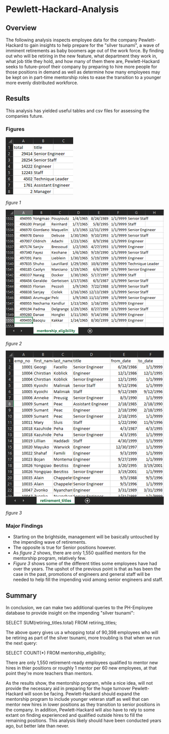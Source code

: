 # Pewlett-Hackard-Analysis

## Overview
The following analysis inspects employee data for the company Pewlett-Hackard to gain insights to help prepare for the "silver tsunami", a wave of imminent retirements as baby boomers age out of the work force. By finding out who will be retiring in the new feature, what department they work in, what job title they hold, and how many of them there are, Pewlett-Hackard seeks to future-proof their company by preparing to hire more people for those positions in demand as well as determine how many employees may be kept on in part-time mentorship roles to ease the transition to a younger more evenly distributed workforce.

## Results
This analysis has yielded useful tables and csv files for assessing the companies future. 

### Figures
![impending_retirements_by_title](https://github.com/deklund76/Pewlett-Hackard-Analysis/blob/main/Resources/impending_retirements_by_title.png)

_figure 1_

![mentorship_eligibility](https://github.com/deklund76/Pewlett-Hackard-Analysis/blob/main/Resources/mentorship_eligibility.png)

_figure 2_

![retiring_employees_titles_held](https://github.com/deklund76/Pewlett-Hackard-Analysis/blob/main/Resources/retiring_employees_titles_held.png)

_figure 3_

### Major Findings

* Starting on the brightside, management will be basically untouched by the impending wave of retirements.
* The opposite is true for Senior positions however.
* As _figure 2_ shows, there are only 1,550 qualified mentors for the mentorship program, relatively few.
* _Figure 3_ shows some of the different titles some employees have had over the years. The upshot of the previous point is that as has been the case in the past, promotions of engineers and general staff will be needed to help fill the impending void among senior engineers and staff.

## Summary
In conclusion, we can make two additional queries to the PH-Employee database to provide insight on the impending "silver tsunami":

SELECT SUM(retiring_titles.total)
FROM retiring_titles;

The above query gives us a whopping total of 90,398 employees who will be retiring as part of the silver tsunami, more troubling is that when we run the next query:

SELECT COUNT(*)
FROM mentorship_eligibility;

There are only 1,550 retirement-ready employees qualified to mentor new hires in thier positions or roughly 1 mentor per 60 new employees, at that point they're more teachers than mentors.

As the results show, the mentorship program, while a nice idea, will not provide the necessary aid in preparing for the huge turnover Pewlett-Hackard will soon be facing. Pewlett-Hackard should expand the mentorship program to include younger veteran staff as well that can mentor new hires in lower positions as they transition to senior positions in the company. In addition, Pewlett-Hackard will also have to rely to some extant on finding experienced and qualified outside hires to fill the remaining positions. This analysis likely should have been conducted years ago, but better late than never.
